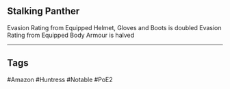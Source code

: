 ## Stalking Panther
Evasion Rating from Equipped Helmet, Gloves and Boots is doubled
Evasion Rating from Equipped Body Armour is halved

---
## Tags
#Amazon
#Huntress
#Notable
#PoE2
